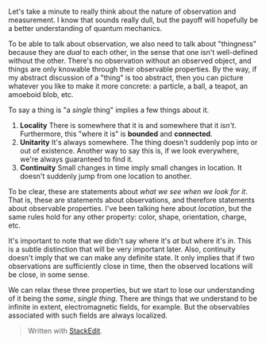 Let's take a minute to really think about the nature of observation and measurement. I know that sounds really dull, but the payoff will hopefully be a better understanding of quantum mechanics.

To be able to talk about observation, we also need to talk about "thingness" because they are *dual* to each other, in the sense that one isn't well-defined without the other. There's no observation without an observed object, and things are only knowable through their observable properties. By the way, if my abstract discussion of a "thing" is too abstract, then you can picture whatever you like to make it more concrete: a particle, a ball, a teapot, an amoeboid blob, etc.

To say a thing is "a *single* thing" implies a few things about it. 
1. **Locality**
There is somewhere that it is and somewhere that it *isn't*. Furthermore, this "where it is" is **bounded** and **connected**.
2. **Unitarity**
It's always somewhere. The thing doesn't suddenly pop into or out of existence. Another way to say this is, if we look everywhere, we're always guaranteed to find it.
3. **Continuity**
Small changes in time imply small changes in location. It doesn't suddenly jump from one location to another.

To be clear, these are statements about *what we see when we look for it*. That is, these are statements about observations, and therefore statements about observable properties. I've been talking here about *location*, but the same rules hold for any other property: color, shape, orientation, charge, etc.

It's important to note that we didn't say where it's *at* but where it's *in*. This is a subtle distinction that will be very important later. Also, continuity doesn't imply that we can make any definite state. It only implies that if two observations are sufficiently close in time, then the observed locations will be close, in some sense.

We can relax these three properties, but we start to lose our understanding of it being the *same*, *single* *thing*. There are things that we understand to be infinite in extent, electromagnetic fields, for example. But the observables associated with such fields are always localized.



> Written with [StackEdit](https://stackedit.io/).
<!--stackedit_data:
eyJoaXN0b3J5IjpbMjEwNzY1NzY4MCwtOTI3NDczNTE3LC0xMz
UwODc5MzAzLC01NjU0ODU2NDgsLTE5NTk2MDE3MDMsLTEwMDUy
OTk1MjYsNTYxOTc1MzkwLC0xNDE3OTEyNzI4LC0xOTc0MTgyMD
YwLC01NjYyNzcxNDYsLTE5NDQxOTY4NzRdfQ==
-->